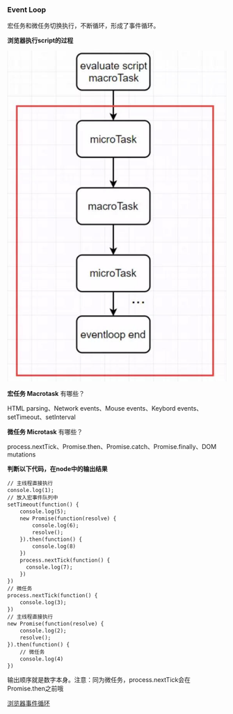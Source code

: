 ### Event Loop

宏任务和微任务切换执行，不断循环，形成了事件循环。

**浏览器执行script的过程**

![event-loop](/imgs/event-loop.jpg)

**宏任务 Macrotask** 有哪些？

HTML parsing、Network events、Mouse events、Keybord events、setTimeout、setInterval

**微任务 Microtask** 有哪些？

process.nextTick、Promise.then、Promise.catch、Promise.finally、DOM mutations

**判断以下代码，在node中的输出结果**

```
// 主线程直接执行
console.log(1);
// 放入宏事件队列中
setTimeout(function() {
    console.log(5);
    new Promise(function(resolve) {
        console.log(6);
        resolve();
    }).then(function() {
        console.log(8)
    })
    process.nextTick(function() {
      console.log(7);
    })
})
// 微任务
process.nextTick(function() {
    console.log(3);
})
// 主线程直接执行
new Promise(function(resolve) {
    console.log(2);
    resolve();
}).then(function() {
    // 微任务
    console.log(4)
})
```

输出顺序就是数字本身。注意：同为微任务，process.nextTick会在Promise.then之前哦





[浏览器事件循环](http://www.ruanyifeng.com/blog/2014/10/event-loop.html)